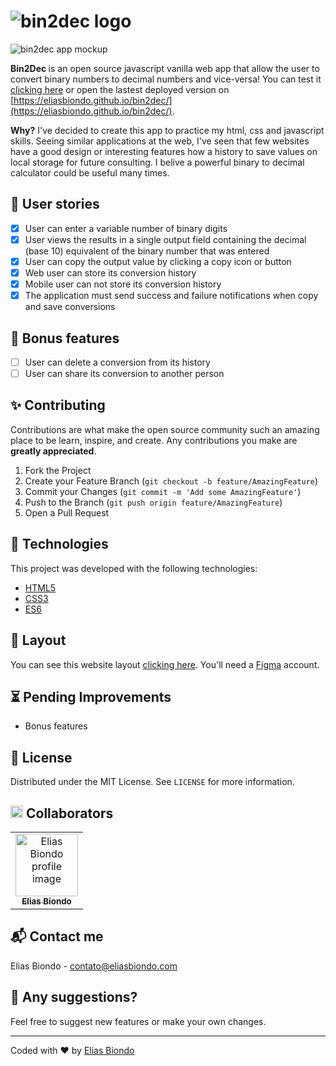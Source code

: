 
# ![bin2dec logo](https://i.ibb.co/Zd7XnFD/Group-10.png)

![bin2dec app mockup](https://i.ibb.co/jD0M6dM/bin2dec-mockup.png)

<b> Bin2Dec </b> is an open source javascript vanilla web app that allow the user to convert binary numbers to decimal numbers and vice-versa! You can test it [clicking here](https://eliasbiondo.github.io/bin2dec/) or open the lastest deployed version on [https://eliasbiondo.github.io/bin2dec/](https://eliasbiondo.github.io/bin2dec/). 

<b>Why?</b> I've decided to create this app to practice my html, css and javascript skills. Seeing similar applications at the web, I've seen that few websites have a good design or interesting features how a history to save values on local storage for future consulting. I belive a powerful binary to decimal calculator could be useful many times.

## 🎯 User stories

 - [x] User can enter a variable number of binary digits
 - [x] User views the results in a single output field containing the decimal (base 10) equivalent of the binary number that was entered
 - [x] User can copy the output value by clicking a copy icon or button
 - [x] Web user can store its conversion history
 - [x] Mobile user can not store its conversion history
 - [x] The application must send success and failure notifications when copy and save conversions
 
## 🎁 Bonus features

 - [ ] User can delete a conversion from its history
 - [ ] User can share its conversion to another person

## ✨ Contributing

Contributions are what make the open source community such an amazing place to be learn, inspire, and create. Any contributions you make are  **greatly appreciated**.

1.  Fork the Project
2.  Create your Feature Branch (`git checkout -b feature/AmazingFeature`)
3.  Commit your Changes (`git commit -m 'Add some AmazingFeature'`)
4.  Push to the Branch (`git push origin feature/AmazingFeature`)
5.  Open a Pull Request

## 🚀  Technologies

 This project was developed with the following technologies:
 
- [HTML5](https://html5.org/)
- [CSS3](https://www.w3.org/Style/CSS/Overview.en.html)
- [ES6](https://developer.mozilla.org/en-US/docs/Web/JavaScript)


## 📌  Layout

You can see this website layout  [clicking here](https://www.figma.com/file/Wzt9Rnkd6yzJyFrgCSjYoU/Binary2Decimal?node-id=0%3A1). You'll need a  [Figma](https://www.figma.com/)  account.

## ⏳  Pending Improvements

-   Bonus features

## 🏡 License

Distributed under the MIT License. See  `LICENSE`  for more information.

## <img style="-webkit-user-select: none;margin: auto;" src="https://images.emojiterra.com/google/android-11/512px/1f1e7-1f1f7.png" width="20"> Collaborators 
<table>
  <tr>
    <td align="center">
      <a href="https://github.com/eliasbiondo">
        <img src="https://avatars3.githubusercontent.com/u/64558682?v=4" width="100px;" alt="Elias Biondo profile image"/><br>
        <sub>
          <b>Elias Biondo</b>
        </sub>
      </a>
    </td>
  </tr>
</table>

## 📬 Contact me
Elias Biondo - [contato@eliasbiondo.com](mailto:eliasbiondo@eliasbiondo.com)

## 💬 Any suggestions?
Feel free to suggest new features or make your own changes.

___
Coded with :heart: by [Elias Biondo](https://github.com/eliasbiondo)
